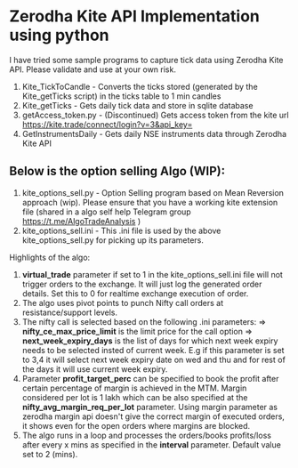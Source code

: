 # Zerodha Kite API Implementation using python
I have tried some sample programs to capture tick data using Zerodha Kite API. Please validate and use at your own risk.

1. Kite_TickToCandle - Converts the ticks stored (generated by the Kite_getTicks script) in the ticks table to 1 min candles<br>
2. Kite_getTicks - Gets daily tick data and store in sqlite database<br>
3. getAccess_token.py - (Discontinued) Gets access token from the kite url https://kite.trade/connect/login?v=3&api_key=  
4. GetInstrumentsDaily - Gets daily NSE instruments data through Zerodha Kite API

Below is the option selling Algo (WIP):
---------------------------------------
1. kite_options_sell.py - Option Selling program based on Mean Reversion approach (wip). Please ensure that you have a working kite extension file (shared in a algo self help Telegram group https://t.me/AlgoTradeAnalysis ) 
2. kite_options_sell.ini - This .ini file is used by the above kite_options_sell.py for picking up its parameters.

Highlights of the algo:
1. <b>virtual_trade</b> parameter if set to 1 in the kite_options_sell.ini file will not trigger orders to the exchange. It will just log the generated order details. Set this to 0 for realtime exchange execution of order.
2. The algo uses pivot points to punch Nifty call orders at resistance/support levels.
3. The nifty call is selected based on the following .ini parameters:
  => <b>nifty_ce_max_price_limit</b> is the limit price for the call option
  => <b>next_week_expiry_days</b> is the list of days for which next week expiry needs to be selected insted of current week. E.g if this parameter is set to 3,4 
  it will select next week expiry date on wed and thu and for rest of the days it will use current week expiry. 
4. Parameter <b>profit_target_perc</b> can be specified to book the profit after certain percentage of margin is achieved in the MTM. Margin considered per lot is 1 lakh which can be also specified at the <b>nifty_avg_margin_req_per_lot</b> parameter. Using margin parameter as zerodha margin api doesn't give the correct margin of executed orders, it shows even for the open orders where margins are blocked.    
5. The algo runs in a loop and processes the orders/books profits/loss after every x mins as specified in the <b>interval</b> parameter. Default value set to 2 (mins).   
